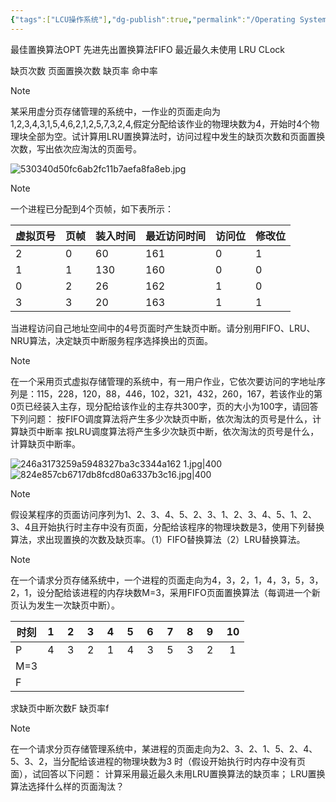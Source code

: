 ```yaml
---
{"tags":["LCU操作系统"],"dg-publish":true,"permalink":"/Operating System/LCU Operating System/专题六：页面置换算法大题/","dgPassFrontmatter":true,"noteIcon":"","created":"2025-06-05T10:04:40.281+08:00","updated":"2025-06-18T09:38:26.493+08:00"}
---
```


最佳置换算法OPT
先进先出置换算法FIFO
最近最久未使用 LRU
CLock

缺页次数
页面置换次数
缺页率
命中率


> [!note]
> 某采用虚分页存储管理的系统中，一作业的页面走向为1,2,3,4,3,1,5,4,6,2,1,2,5,7,3,2,4,假定分配给该作业的物理块数为4，开始时4个物理块全部为空。试计算用LRU置换算法时，访问过程中发生的缺页次数和页面置换次数，写出依次应淘汰的页面号。

![530340d50fc6ab2fc11b7aefa8fa8eb.jpg](/img/user/accessory/530340d50fc6ab2fc11b7aefa8fa8eb.jpg)


> [!note]
> 一个进程已分配到4个页帧，如下表所示：
> 
> | 虚拟页号 | 页帧  | 装入时间 | 最近访问时间 | 访问位 | 修改位 |
> | ---- | --- | ---- | ------ | --- | --- |
> | 2    | 0   | 60   | 161    | 0   | 1   |
> | 1    | 1   | 130  | 160    | 0   | 0   |
> | 0    | 2   | 26   | 162    | 1   | 0   |
> | 3    | 3   | 20   | 163    | 1   | 1   |
> 当进程访问自己地址空间中的4号页面时产生缺页中断。请分别用FIFO、LRU、NRU算法，决定缺页中断服务程序选择换出的页面。

> [!note]
> 在一个采用页式虚拟存储管理的系统中，有一用户作业，它依次要访问的字地址序列是：115，228，120，88，446，102，321，432，260，167，若该作业的第0页已经装入主存，现分配给该作业的主存共300字，页的大小为100字，请回答下列问题：
> 按FIFO调度算法将产生多少次缺页中断，依次淘汰的页号是什么，计算缺页中断率
> 按LRU调度算法将产生多少次缺页中断，依次淘汰的页号是什么，计算缺页中断率。


![246a3173259a5948327ba3c3344a162 1.jpg|400](/img/user/accessory/246a3173259a5948327ba3c3344a162%201.jpg)
![824e857cb6717db8fcd80a6337b3c16.jpg|400](/img/user/accessory/824e857cb6717db8fcd80a6337b3c16.jpg)

> [!note]
> 假设某程序的页面访问序列为1、2、3、4、5、2、3、1、2、3、4、5、1、2、3、4且开始执行时主存中没有页面，分配给该程序的物理块数是3，使用下列替换算法，求出现置换的次数及缺页率。（1）FIFO替换算法（2）LRU替换算法。


> [!note]
> 在一个请求分页存储系统中，一个进程的页面走向为4，3，2，1，4，3，5，3，2，1，设分配给该进程的内存块数M=3，采用FIFO页面置换算法（每调进一个新页认为发生一次缺页中断）。
> 
> | 时刻  | 1     2     3     4     5     6     7     8     9     10 |
> | --- | -------------------------------------------------------- |
> | P   | 4     3     2     1     4     3     5     3     2      1 |
> | M=3 |                                                          |
> | F   |                                                          |
> 求缺页中断次数F 缺页率f


> [!note]
> 在一个请求分页存储管理系统中，某进程的页面走向为2、3、2、1、5、2、4、5、3、2，当分配给该进程的物理块数为3 时（假设开始执行时内存中没有页面），试回答以下问题：
> 计算采用最近最久未用LRU置换算法的缺页率；
> LRU置换算法选择什么样的页面淘汰？
